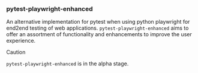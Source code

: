 ### pytest-playwright-enhanced
An alternative implementation for pytest when using python playwright for end2end testing of web applications.  `pytest-playwright-enhanced` aims to 
offer an assortment of functionality and enhancements to improve the user experience.


> [!CAUTION]
> `pytest-playwright-enhanced` is in the alpha stage.
